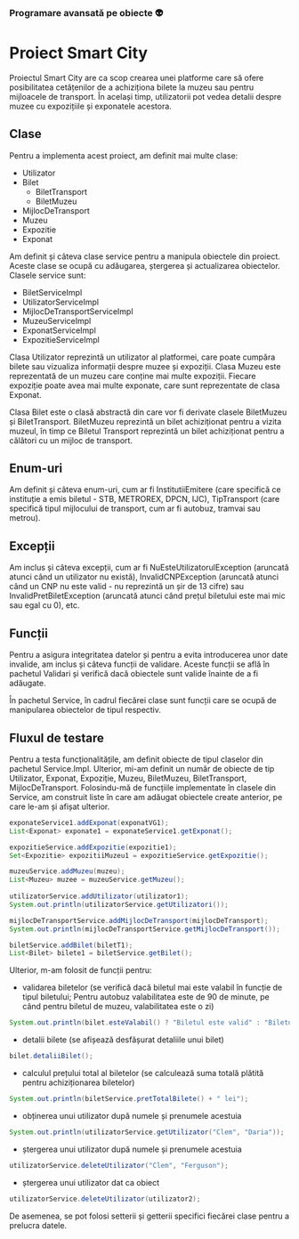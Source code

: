 ### Programare avansată pe obiecte :alien:

# Proiect Smart City 

Proiectul Smart City are ca scop crearea unei platforme care să ofere posibilitatea cetățenilor de a achiziționa bilete la muzeu sau pentru mijloacele de transport. 
În același timp, utilizatorii pot vedea detalii despre muzee cu expozițiile și exponatele acestora.

## Clase

Pentru a implementa acest proiect, am definit mai multe clase:

- Utilizator
- Bilet
  - BiletTransport
  - BiletMuzeu
- MijlocDeTransport
- Muzeu
- Expozitie
- Exponat

Am definit și câteva clase service pentru a manipula obiectele din proiect. Aceste clase se ocupă cu adăugarea, ștergerea și actualizarea obiectelor. Clasele service 
sunt:
- BiletServiceImpl
- UtilizatorServiceImpl
- MijlocDeTransportServiceImpl
- MuzeuServiceImpl
- ExponatServiceImpl
- ExpozitieServiceImpl 


Clasa Utilizator reprezintă un utilizator al platformei, care poate cumpăra bilete sau vizualiza informații despre muzee și expoziții. Clasa Muzeu este reprezentată 
de un muzeu care conține mai multe expoziții. Fiecare expoziție poate avea mai multe exponate, care sunt reprezentate de clasa Exponat.

Clasa Bilet este o clasă abstractă din care vor fi derivate clasele BiletMuzeu și BiletTransport. BiletMuzeu reprezintă un bilet achiziționat pentru a vizita muzeul, 
în timp ce Biletul Transport reprezintă un bilet achiziționat pentru a călători cu un mijloc de transport.

## Enum-uri

Am definit și câteva enum-uri, cum ar fi InstitutiiEmitere (care specifică ce instituție a emis biletul - STB, METROREX, DPCN, IJC), TipTransport (care 
specifică tipul mijlocului de transport, cum ar fi autobuz, tramvai sau metrou).

## Excepții

Am inclus și câteva excepții, cum ar fi NuEsteUtilizatorulException (aruncată atunci când un utilizator nu există), InvalidCNPException (aruncată atunci când un CNP 
nu este valid - nu reprezintă un șir de 13 cifre) sau InvalidPretBiletException (aruncată atunci când prețul biletului este mai mic sau egal cu 0), etc.

## Funcții

Pentru a asigura integritatea datelor și pentru a evita introducerea unor date invalide, am inclus și câteva funcții de validare. Aceste funcții se află în pachetul 
Validari și verifică dacă obiectele sunt valide înainte de a fi adăugate.

În pachetul Service, în cadrul fiecărei clase sunt funcții care se ocupă de manipularea obiectelor de tipul respectiv. 

## Fluxul de testare

Pentru a testa funcționalitățile, am definit obiecte de tipul claselor din pachetul Service.Impl. Ulterior, mi-am definit un număr de obiecte de tip Utilizator, 
Exponat, Expoziție, Muzeu, BiletMuzeu, BiletTransport, MijlocDeTransport. Folosindu-mă de funcțiile implementate în clasele din Service, am construit liste în care 
am adăugat obiectele create anterior, pe care le-am și afișat ulterior. 
``` Java
exponateService1.addExponat(exponatVG1);
List<Exponat> exponate1 = exponateService1.getExponat();

expozitieService.addExpozitie(expozitie1);
Set<Expozitie> expozitiiMuzeu1 = expozitieService.getExpozitie();

muzeuService.addMuzeu(muzeu);
List<Muzeu> muzee = muzeuService.getMuzeu();
 
utilizatorService.addUtilizator(utilizator1);
System.out.println(utilizatorService.getUtilizatori());

mijlocDeTransportService.addMijlocDeTransport(mijlocDeTransport);
System.out.println(mijlocDeTransportService.getMijlocDeTransport());

biletService.addBilet(biletT1);
List<Bilet> bilete1 = biletService.getBilet();
```

Ulterior, m-am folosit de funcții pentru:
- validarea biletelor (se verifică dacă biletul mai este valabil în funcție de tipul biletului; Pentru autobuz valabilitatea este de 90 de minute, pe când pentru 
biletul de muzeu, valabilitatea este o zi)
```Java
System.out.println(bilet.esteValabil() ? "Biletul este valid" : "Biletul a expirat");
```
- detalii bilete (se afișează desfășurat detaliile unui bilet)
```Java
bilet.detaliiBilet();
```
- calculul prețului total al biletelor (se calculează suma totală plătită pentru achiziționarea biletelor)
```Java
System.out.println(biletService.pretTotalBilete() + " lei");
```
- obținerea unui utilizator după numele și prenumele acestuia 
```Java
System.out.println(utilizatorService.getUtilizator("Clem", "Daria"));
```
- ștergerea unui utilizator după numele și prenumele acestuia
```Java
utilizatorService.deleteUtilizator("Clem", "Ferguson");
```
- ștergerea unui utilizator dat ca obiect
```Java
utilizatorService.deleteUtilizator(utilizator2);
```

De asemenea, se pot folosi setterii și getterii specifici fiecărei clase pentru a prelucra datele.
